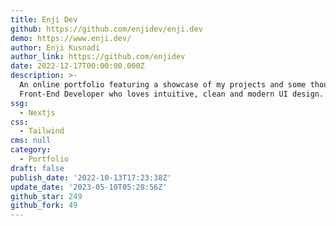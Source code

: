 ```yaml
---
title: Enji Dev
github: https://github.com/enjidev/enji.dev
demo: https://www.enji.dev/
author: Enji Kusnadi
author_link: https://github.com/enjidev
date: 2022-12-17T00:00:00.000Z
description: >-
  An online portfolio featuring a showcase of my projects and some thoughts as a
  Front-End Developer who loves intuitive, clean and modern UI design.
ssg:
  - Nextjs
css:
  - Tailwind
cms: null
category:
  - Portfolio
draft: false
publish_date: '2022-10-13T17:23:38Z'
update_date: '2023-05-10T05:28:56Z'
github_star: 249
github_fork: 49
---
```

